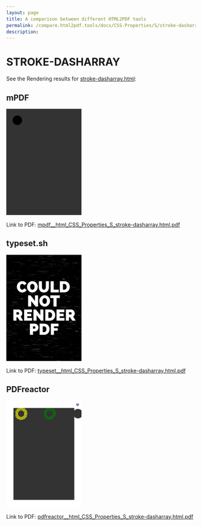 ```yaml
---
layout: page
title: A comparison between different HTML2PDF tools
permalink: /compare.html2pdf.tools/docs/CSS-Properties/S/stroke-dasharray.html
description: 
---
```


# STROKE-DASHARRAY

See the Rendering results for [stroke-dasharray.html](/html/CSS%20Properties/S/stroke-dasharray.html):

## mPDF
![](mpdf__html_CSS_Properties_S_stroke-dasharray.html.png) 

Link to PDF: [mpdf__html_CSS_Properties_S_stroke-dasharray.html.pdf](mpdf__html_CSS_Properties_S_stroke-dasharray.html.pdf)

## typeset.sh
![](typeset__html_CSS_Properties_S_stroke-dasharray.html.png) 

Link to PDF: [typeset__html_CSS_Properties_S_stroke-dasharray.html.pdf](typeset__html_CSS_Properties_S_stroke-dasharray.html.pdf)

## PDFreactor
![](pdfreactor__html_CSS_Properties_S_stroke-dasharray.html.png) 

Link to PDF: [pdfreactor__html_CSS_Properties_S_stroke-dasharray.html.pdf](pdfreactor__html_CSS_Properties_S_stroke-dasharray.html.pdf)
